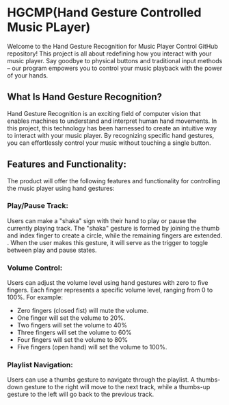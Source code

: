 # HGCMP(Hand Gesture Controlled Music PLayer)
Welcome to the Hand Gesture Recognition for Music Player Control GitHub repository! This project is all about redefining how you interact with your music player. Say goodbye to physical buttons and traditional input methods – our program empowers you to control your music playback with the power of your hands.

## What Is Hand Gesture Recognition?
Hand Gesture Recognition is an exciting field of computer vision that enables machines to understand and interpret human hand movements. In this project, this technology has been harnessed to create an intuitive way to interact with your music player. By recognizing specific hand gestures, you can effortlessly control your music without touching a single button.


## Features and Functionality:

The product will offer the following features and functionality for controlling the music player using hand gestures:

### Play/Pause Track:
Users can make a "shaka" sign with their hand to play or pause the currently playing track. The "shaka" gesture is formed by joining the thumb and index finger to create a circle, while the remaining fingers are extended. . When the user makes this gesture, it will serve as the trigger to toggle between play and pause states.

### Volume Control:
Users can adjust the volume level using hand gestures with zero to five fingers. Each finger represents a specific volume level, ranging from 0 to 100%. For example:

- Zero fingers (closed fist) will mute the volume.
- One finger will set the volume to 20%.
- Two fingers will set the volume to 40%
- Three fingers will set the volume to 60%
- Four fingers will set the volume to 80%
- Five fingers (open hand) will set the volume to 100%.

### Playlist Navigation:
Users can use a thumbs gesture to navigate through the playlist. A thumbs-down gesture to the right will move to the next track, while a thumbs-up gesture to the left will go back to the previous track.
